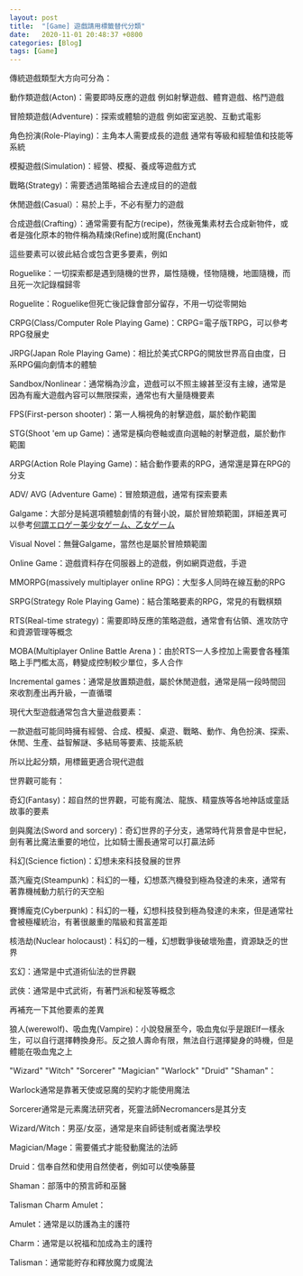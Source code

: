 ```yaml
---
layout: post
title:  "[Game] 遊戲請用標籤替代分類"
date:   2020-11-01 20:48:37 +0800
categories: [Blog]
tags: [Game]
---
```


傳統遊戲類型大方向可分為：

動作類遊戲(Acton)：需要即時反應的遊戲 例如射擊遊戲、體育遊戲、格鬥遊戲

冒險類遊戲(Adventure)：探索或體驗的遊戲 例如密室逃脫、互動式電影

角色扮演(Role-Playing)：主角本人需要成長的遊戲 通常有等級和經驗值和技能等系統

模擬遊戲(Simulation)：經營、模擬、養成等遊戲方式

戰略(Strategy)：需要透過策略組合去達成目的的遊戲

休閒遊戲(Casual）：易於上手，不必有壓力的遊戲

合成遊戲(Crafting）：通常需要有配方(recipe)，然後蒐集素材去合成新物件，或者是強化原本的物件稱為精煉(Refine)或附魔(Enchant)



這些要素可以彼此結合或包含更多要素，例如

Roguelike：一切探索都是遇到隨機的世界，屬性隨機，怪物隨機，地圖隨機，而且死一次記錄檔歸零

Roguelite：Roguelike但死亡後記錄會部分留存，不用一切從零開始

CRPG(Class/Computer Role Playing Game)：CRPG=電子版TRPG，可以參考RPG發展史

JRPG(Japan Role Playing Game)：相比於美式CRPG的開放世界高自由度，日系RPG偏向劇情本的體驗

Sandbox/Nonlinear：通常稱為沙盒，遊戲可以不照主線甚至沒有主線，通常是因為有龐大遊戲內容可以無限探索，通常也有大量隨機要素

FPS(First-person shooter)：第一人稱視角的射擊遊戲，屬於動作範圍

STG(Shoot 'em up Game)：通常是橫向卷軸或直向選軸的射擊遊戲，屬於動作範圍

ARPG(Action Role Playing Game)：結合動作要素的RPG，通常還是算在RPG的分支

ADV/ AVG (Adventure Game)：冒險類遊戲，通常有探索要素

Galgame：大部分是純選項體驗劇情的有聲小說，屬於冒險類範圍，詳細差異可以參考[何謂エロゲー美少女ゲーム、乙女ゲーム](/posts/AVG-classify/)

Visual Novel：無聲Galgame，當然也是屬於冒險類範圍

Online Game：遊戲資料存在伺服器上的遊戲，例如網頁遊戲，手遊

MMORPG(massively multiplayer online RPG)：大型多人同時在線互動的RPG

SRPG(Strategy Role Playing Game)：結合策略要素的RPG，常見的有戰棋類

RTS(Real-time strategy)：需要即時反應的策略遊戲，通常會有佔領、進攻防守和資源管理等概念

MOBA(Multiplayer Online Battle Arena )：由於RTS一人多控加上需要會各種策略上手門檻太高，轉變成控制較少單位，多人合作

Incremental games：通常是放置類遊戲，屬於休閒遊戲，通常是隔一段時間回來收割產出再升級，一直循環



現代大型遊戲通常包含大量遊戲要素：

一款遊戲可能同時擁有經營、合成、模擬、桌遊、戰略、動作、角色扮演、探索、休閒、生產、益智解謎、多結局等要素、技能系統

所以比起分類，用標籤更適合現代遊戲



世界觀可能有：

奇幻(Fantasy)：超自然的世界觀，可能有魔法、龍族、精靈族等各地神話或童話故事的要素

劍與魔法(Sword and sorcery)：奇幻世界的子分支，通常時代背景會是中世紀，劍有著比魔法重要的地位，比如騎士團長通常可以打贏法師

科幻(Science fiction)：幻想未來科技發展的世界

蒸汽龐克(Steampunk)：科幻的一種，幻想蒸汽機發到極為發達的未來，通常有著靠機械動力航行的天空船

賽博龐克(Cyberpunk)：科幻的一種，幻想科技發到極為發達的未來，但是通常社會被極權統治，有著很嚴重的階級和貧富差距

核浩劫(Nuclear holocaust)：科幻的一種，幻想戰爭後破壞殆盡，資源缺乏的世界

玄幻：通常是中式道術仙法的世界觀

武俠：通常是中式武術，有著門派和秘笈等概念



再補充一下其他要素的差異

狼人(werewolf)、吸血鬼(Vampire)：小說發展至今，吸血鬼似乎是跟Elf一樣永生，可以自行選擇轉換身形。反之狼人壽命有限，無法自行選擇變身的時機，但是體能在吸血鬼之上

"Wizard" "Witch" "Sorcerer" "Magician" "Warlock" "Druid" "Shaman"：

Warlock通常是靠著天使或惡魔的契約才能使用魔法

Sorcerer通常是元素魔法研究者，死靈法師Necromancers是其分支

Wizard/Witch：男巫/女巫，通常是來自師徒制或者魔法學校

Magician/Mage：需要儀式才能發動魔法的法師

Druid：信奉自然和使用自然使者，例如可以使喚藤蔓

Shaman：部落中的預言師和巫醫


Talisman Charm Amulet：

Amulet：通常是以防護為主的護符

Charm：通常是以祝福和加成為主的護符

Talisman：通常能貯存和釋放魔力或魔法